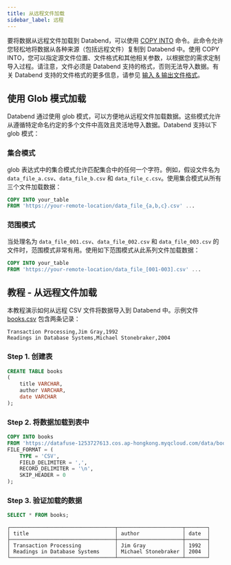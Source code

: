 ```yaml
---
title: 从远程文件加载
sidebar_label: 远程
---
```


要将数据从远程文件加载到 Databend，可以使用 [COPY INTO](/sql/sql-commands/dml/dml-copy-into-table) 命令。此命令允许您轻松地将数据从各种来源（包括远程文件）复制到 Databend 中。使用 COPY INTO，您可以指定源文件位置、文件格式和其他相关参数，以根据您的需求定制导入过程。请注意，文件必须是 Databend 支持的格式，否则无法导入数据。有关 Databend 支持的文件格式的更多信息，请参见 [输入 & 输出文件格式](/sql/sql-reference/file-format-options)。

## 使用 Glob 模式加载

Databend 通过使用 glob 模式，可以方便地从远程文件加载数据。这些模式允许从遵循特定命名约定的多个文件中高效且灵活地导入数据。Databend 支持以下 glob 模式：

### 集合模式

glob 表达式中的集合模式允许匹配集合中的任何一个字符。例如，假设文件名为 `data_file_a.csv`、`data_file_b.csv` 和 `data_file_c.csv`。使用集合模式从所有三个文件加载数据：

```sql
COPY INTO your_table 
FROM 'https://your-remote-location/data_file_{a,b,c}.csv' ...
```

### 范围模式

当处理名为 `data_file_001.csv`、`data_file_002.csv` 和 `data_file_003.csv` 的文件时，范围模式非常有用。使用如下范围模式从此系列文件加载数据：

```sql
COPY INTO your_table 
FROM 'https://your-remote-location/data_file_[001-003].csv' ...
```

## 教程 - 从远程文件加载

本教程演示如何从远程 CSV 文件将数据导入到 Databend 中。示例文件 [books.csv](https://datafuse-1253727613.cos.ap-hongkong.myqcloud.com/data/books.csv) 包含两条记录：

```text title='books.csv'
Transaction Processing,Jim Gray,1992
Readings in Database Systems,Michael Stonebraker,2004
```

### Step 1. 创建表

```sql
CREATE TABLE books
(
    title VARCHAR,
    author VARCHAR,
    date VARCHAR
);
```

### Step 2. 将数据加载到表中

```sql
COPY INTO books
FROM 'https://datafuse-1253727613.cos.ap-hongkong.myqcloud.com/data/books.csv'
FILE_FORMAT = (
    TYPE = 'CSV',
    FIELD_DELIMITER = ',',
    RECORD_DELIMITER = '\n',
    SKIP_HEADER = 0
);
```

### Step 3. 验证加载的数据

```sql
SELECT * FROM books;
```

```text title='Result:'
┌──────────────────────────────────┬─────────────────────┬───────┐
│ title                            │ author              │ date  │
├──────────────────────────────────┼─────────────────────┼───────┤
│ Transaction Processing           │ Jim Gray            │ 1992  │
│ Readings in Database Systems     │ Michael Stonebraker │ 2004  │
└──────────────────────────────────┴─────────────────────┴───────┘
```